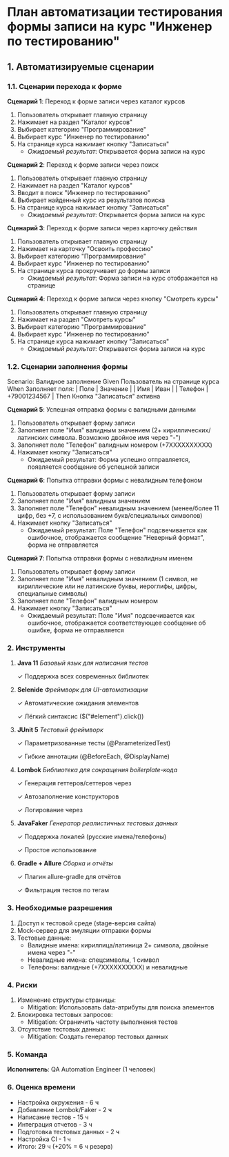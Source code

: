 # План автоматизации тестирования формы записи на курс "Инженер по тестированию"

## 1. Автоматизируемые сценарии

### 1.1. Сценарии перехода к форме

**Сценарий 1**: Переход к форме записи через каталог курсов

1. Пользователь открывает главную страницу
2. Нажимает на раздел "Каталог курсов"
3. Выбирает категорию "Программирование"
4. Выбирает курс "Инженер по тестированию"
5. На странице курса нажимает кнопку "Записаться"
   * _Ожидаемый результат_: Открывается форма записи на курс

**Сценарий 2**: Переход к форме записи через поиск

1. Пользователь открывает главную страницу
2. Нажимает на раздел "Каталог курсов"
3. Вводит в поиск "Инженер по тестированию"
4. Выбирает найденный курс из результатов поиска
5. На странице курса нажимает кнопку "Записаться"
   * _Ожидаемый результат_: Открывается форма записи на курс

**Сценарий 3**: Переход к форме записи через карточку действия
1. Пользователь открывает главную страницу
2. Нажимает на карточку "Освоить профессию"
3. Выбирает категорию "Программирование"
4. Выбирает курс "Инженер по тестированию"
5. На странице курса прокручивает до формы записи
   * _Ожидаемый результат_: Форма записи на курс отображается на странице

**Сценарий 4**: Переход к форме записи через кнопку "Смотреть курсы"

1. Пользователь открывает главную страницу
2. Нажимает на раздел "Смотреть курсы"
3. Выбирает категорию "Программирование"
4. Выбирает курс "Инженер по тестированию"
5. На странице курса нажимает кнопку "Записаться"
   * _Ожидаемый результат_: Открывается форма записи на курс

###  1.2. Сценарии заполнения формы

Scenario: Валидное заполнение
Given Пользователь на странице курса
When Заполняет поля:
  | Поле    | Значение        |
  | Имя     | Иван            |
  | Телефон | +79001234567    |
Then Кнопка "Записаться" активна

**Сценарий 5**: Успешная отправка формы с валидными данными

1. Пользователь открывает форму записи
2. Заполняет поле "Имя" валидным значением (2+ кириллических/латинских символа. Возможно двойное имя через "-")
3. Заполняет поле "Телефон" валидным номером (+7XXXXXXXXXX)
4. Нажимает кнопку "Записаться"
   * Ожидаемый результат: Форма успешно отправляется, появляется сообщение об успешной записи

**Сценарий 6**: Попытка отправки формы с невалидным телефоном

1. Пользователь открывает форму записи
2. Заполняет поле "Имя" валидным значением
3. Заполняет поле "Телефон" невалидным значением (менее/более 11 цифр, без +7, c использованием букв/специальных символов)
4. Нажимает кнопку "Записаться"
   * Ожидаемый результат: Поле "Телефон" подсвечивается как ошибочное, отображается сообщение "Неверный формат", форма не отправляется

**Сценарий 7**: Попытка отправки формы с невалидным именем

1. Пользователь открывает форму записи
2. Заполняет поле "Имя" невалидным значением (1 символ, не кириллические или не латинские буквы, иероглифы, цифры, специальные символы)
3. Заполняет поле "Телефон" валидным номером
4. Нажимает кнопку "Записаться"
   * Ожидаемый результат: Поле "Имя" подсвечивается как ошибочное, отображается соответствующее сообщение об ошибке, форма не отправляется

### 2. Инструменты
1. **Java 11**
_Базовый язык для написания тестов_

   ✓ Поддержка всех современных библиотек

2. **Selenide**
_Фреймворк для UI-автоматизации_

   ✓ Автоматические ожидания элементов

   ✓ Лёгкий синтаксис ($("#element").click())

3. **JUnit 5**
_Тестовый фреймворк_

   ✓ Параметризованные тесты (@ParameterizedTest)

   ✓ Гибкие аннотации (@BeforeEach, @DisplayName)

4. **Lombok**
_Библиотека для сокращения boilerplate-кода_

   ✓ Генерация геттеров/сеттеров через

   ✓ Автозаполнение конструкторов

   ✓ Логирование через

5. **JavaFaker**
_Генератор реалистичных тестовых данных_

   ✓ Поддержка локалей (русские имена/телефоны)
   
   ✓ Простое использование

6. **Gradle + Allure**
_Сборка и отчёты_

   ✓ Плагин allure-gradle для отчётов
   
   ✓ Фильтрация тестов по тегам

### 3. Необходимые разрешения
1. Доступ к тестовой среде (stage-версия сайта)
2. Mock-сервер для эмуляции отправки формы
3. Тестовые данные:
   * Валидные имена: кириллица/латиница 2+ символа, двойные имена через "-"
   * Невалидные имена: спецсимволы, 1 символ
   * Телефоны: валидные (+7XXXXXXXXXX) и невалидные

### 4. Риски
1. Изменение структуры страницы:
    * Mitigation: Использовать data-атрибуты для поиска элементов
2. Блокировка тестовых запросов:
    * Mitigation: Ограничить частоту выполнения тестов
3. Отсутствие тестовых данных:
    * Mitigation: Создать генератор тестовых данных

### 5. Команда
**Исполнитель**: QA Automation Engineer (1 человек)
### 6. Оценка времени

* Настройка окружения - 6 ч
* Добавление Lombok/Faker - 2 ч
* Написание тестов - 15 ч
* Интеграция отчетов - 3 ч
* Подготовка тестовых данных - 2 ч
* Настройка CI - 1 ч
* Итого: 29 ч (+20% = 6 ч резерв)